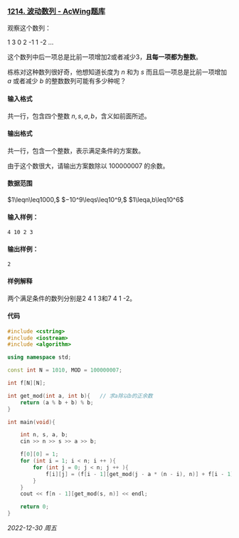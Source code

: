 ### [1214. 波动数列 - AcWing题库](https://www.acwing.com/problem/content/1216/)

观察这个数列：

1 3 0 2 -1 1 -2 …

这个数列中后一项总是比前一项增加2或者减少3，**且每一项都为整数**。

栋栋对这种数列很好奇，他想知道长度为 $n$ 和为 $s$ 而且后一项总是比前一项增加 $a$ 或者减少 $b$ 的整数数列可能有多少种呢？

#### 输入格式

共一行，包含四个整数 $n,s,a,b$，含义如前面所述。

#### 输出格式

共一行，包含一个整数，表示满足条件的方案数。

由于这个数很大，请输出方案数除以 100000007 的余数。

#### 数据范围

$1\leqn\leq1000,$
$−10^9\leqs\leq10^9,$
$1\leqa,b\leq10^6$

#### 输入样例：

```
4 10 2 3
```

#### 输出样例：

```
2
```

#### 样例解释

两个满足条件的数列分别是2 4 1 3和7 4 1 -2。

#### 代码

```cpp
#include <cstring>
#include <iostream>
#include <algorithm>

using namespace std;

const int N = 1010, MOD = 100000007;

int f[N][N];

int get_mod(int a, int b){   // 求a除以b的正余数
    return (a % b + b) % b;
}

int main(void){

    int n, s, a, b;
    cin >> n >> s >> a >> b;

    f[0][0] = 1;
    for (int i = 1; i < n; i ++ ){
        for (int j = 0; j < n; j ++ ){
            f[i][j] = (f[i - 1][get_mod(j - a * (n - i), n)] + f[i - 1][get_mod(j + b * (n - i), n)]) % MOD;
        }
    }
    cout << f[n - 1][get_mod(s, n)] << endl;

    return 0;
}
```


*2022-12-30 周五*